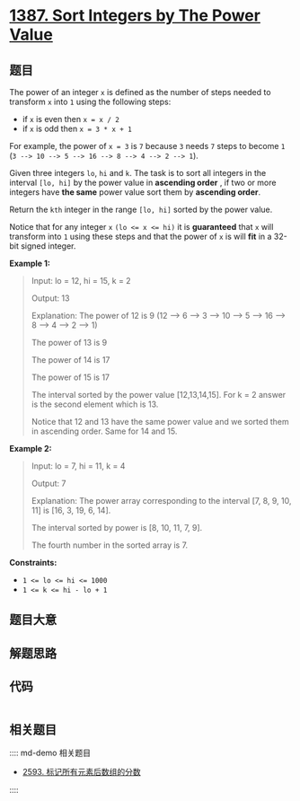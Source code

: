 # [1387. Sort Integers by The Power Value](https://leetcode.com/problems/sort-integers-by-the-power-value)

## 题目

The power of an integer `x` is defined as the number of steps needed to
transform `x` into `1` using the following steps:

  * if `x` is even then `x = x / 2`
  * if `x` is odd then `x = 3 * x + 1`

For example, the power of `x = 3` is `7` because `3` needs `7` steps to become
`1` (`3 --> 10 --> 5 --> 16 --> 8 --> 4 --> 2 --> 1`).

Given three integers `lo`, `hi` and `k`. The task is to sort all integers in
the interval `[lo, hi]` by the power value in **ascending order** , if two or
more integers have **the same** power value sort them by **ascending order**.

Return the `kth` integer in the range `[lo, hi]` sorted by the power value.

Notice that for any integer `x` `(lo <= x <= hi)` it is **guaranteed** that
`x` will transform into `1` using these steps and that the power of `x` is
will **fit** in a 32-bit signed integer.



**Example 1:**

> Input: lo = 12, hi = 15, k = 2
> 
> Output: 13
> 
> Explanation: The power of 12 is 9 (12 --> 6 --> 3 --> 10 --> 5 --> 16 --> 8 --> 4 --> 2 --> 1)
> 
> The power of 13 is 9
> 
> The power of 14 is 17
> 
> The power of 15 is 17
> 
> The interval sorted by the power value [12,13,14,15]. For k = 2 answer is the second element which is 13.
> 
> Notice that 12 and 13 have the same power value and we sorted them in ascending order. Same for 14 and 15.

**Example 2:**

> Input: lo = 7, hi = 11, k = 4
> 
> Output: 7
> 
> Explanation: The power array corresponding to the interval [7, 8, 9, 10, 11] is [16, 3, 19, 6, 14].
> 
> The interval sorted by power is [8, 10, 11, 7, 9].
> 
> The fourth number in the sorted array is 7.

**Constraints:**

  * `1 <= lo <= hi <= 1000`
  * `1 <= k <= hi - lo + 1`


## 题目大意

## 解题思路

## 代码

```javascript

```

## 相关题目

:::: md-demo 相关题目
- [2593. 标记所有元素后数组的分数](https://leetcode.com/problems/find-score-of-an-array-after-marking-all-elements)

::::

